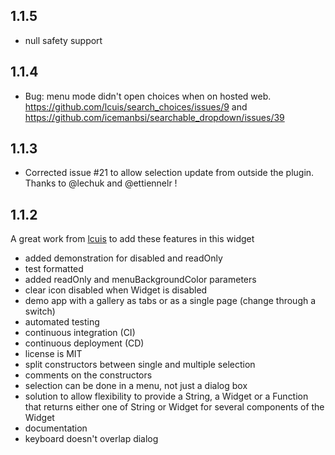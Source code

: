 
## 1.1.5
* null safety support
## 1.1.4

* Bug: menu mode didn't open choices when on hosted web. https://github.com/lcuis/search_choices/issues/9 and https://github.com/icemanbsi/searchable_dropdown/issues/39

## 1.1.3

* Corrected issue #21 to allow selection update from outside the plugin. Thanks to @lechuk and @ettiennelr !

## 1.1.2

A great work from [lcuis](https://github.com/lcuis) to add these features in this widget
* added demonstration for disabled and readOnly
* test formatted
* added readOnly and menuBackgroundColor parameters
* clear icon disabled when Widget is disabled
* demo app with a gallery as tabs or as a single page (change through a switch)
* automated testing
* continuous integration (CI)
* continuous deployment (CD)
* license is MIT
* split constructors between single and multiple selection
* comments on the constructors
* selection can be done in a menu, not just a dialog box
* solution to allow flexibility to provide a String, a Widget or a Function that returns either one of String or Widget for several components of the Widget
* documentation
* keyboard doesn't overlap dialog